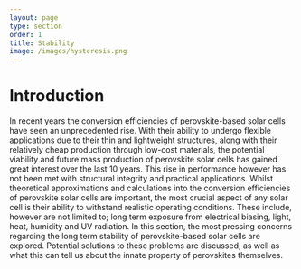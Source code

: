 ```yaml
---
layout: page
type: section
order: 1 
title: Stability
image: /images/hysteresis.png
---
```


# Introduction
In recent years the conversion efficiencies of perovskite-based solar cells have seen an unprecedented rise. With their ability to undergo flexible applications due to their thin and lightweight structures, along with their relatively cheap production through low-cost materials, the potential viability and future mass production of perovskite solar cells has gained great interest over the last 10 years.
This rise in performance however has not been met with structural integrity and practical applications. Whilst theoretical approximations and calculations into the conversion efficiencies of perovskite solar cells are important, the most crucial aspect of any solar cell is their ability to withstand realistic operating conditions. These include, however are not limited to; long term exposure from electrical biasing, light, heat, humidity and UV radiation.
In this section, the most pressing concerns regarding the long term stability of perovskite-based solar cells are explored. Potential solutions to these problems are discussed, as well as what this can tell us about the innate property of perovskites themselves.  


